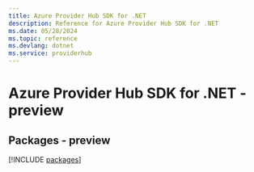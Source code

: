 ```yaml
---
title: Azure Provider Hub SDK for .NET
description: Reference for Azure Provider Hub SDK for .NET
ms.date: 05/28/2024
ms.topic: reference
ms.devlang: dotnet
ms.service: providerhub
---
```

# Azure Provider Hub SDK for .NET - preview
## Packages - preview
[!INCLUDE [packages](provider-hub-index.md)]